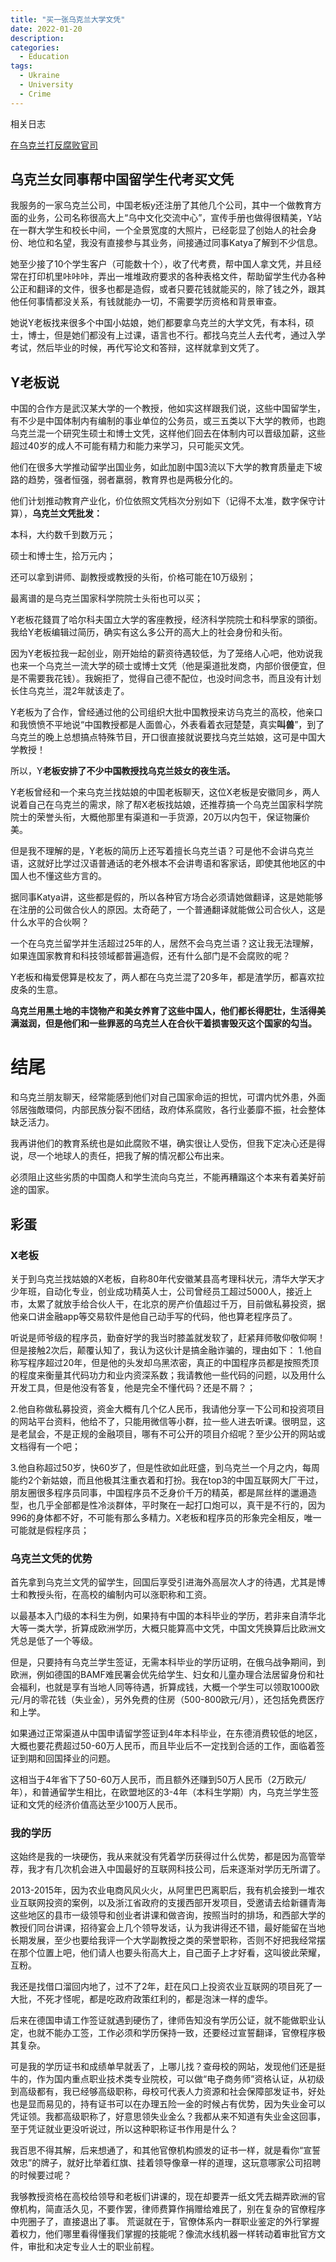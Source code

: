 ```yaml
---
title: "买一张乌克兰大学文凭"
date: 2022-01-20
description: 
categories:
  - Education
tags:
  - Ukraine
  - University
  - Crime
---
```



相关日志

[在乌克兰打反腐败官司](%E5%9C%A8%E4%B9%8C%E5%85%8B%E5%85%B0%E6%89%93%E5%8F%8D%E8%85%90%E8%B4%A5%E5%AE%98%E5%8F%B8%20a00f0bc1a29a4d25990a16de868bb45f.md)


## 乌克兰女同事帮中国留学生代考买文凭

我服务的一家乌克兰公司，中国老板y还注册了其他几个公司，其中一个做教育方面的业务，公司名称很高大上“乌中文化交流中心”，宣传手册也做得很精美，Y站在一群大学生和校长中间，一个全景宽度的大照片，已经彰显了创始人的社会身份、地位和名望，我没有直接参与其业务，间接通过同事Katya了解到不少信息。

她至少接了10个学生客户（可能数十个），收了代考费，帮中国人拿文凭，并且经常在打印机里咔咔咔，弄出一堆堆政府要求的各种表格文件，帮助留学生代办各种公正和翻译的文件，很多也都是造假，或者只要花钱就能买的，除了钱之外，跟其他任何事情都没关系，有钱就能办一切，不需要学历资格和背景审查。

她说Y老板找来很多个中国小姑娘，她们都要拿乌克兰的大学文凭，有本科，硕士，博士，但是她们都没有上过课，语言也不行。都找乌克兰人去代考，通过入学考试，然后毕业的时候，再代写论文和答辩，这样就拿到文凭了。

## Y**老板说**

中国的合作方是武汉某大学的一个教授，他如实这样跟我们说，这些中国留学生，有不少是中国体制内有编制的事业单位的公务员，或三五类以下大学的教师，也跑乌克兰混一个研究生硕士和博士文凭，这样他们回去在体制内可以晋级加薪，这些超过40岁的成人不可能有精力和能力来学习，只可能买文凭。

他们在很多大学推动留学出国业务，如此加剧中国3流以下大学的教育质量走下坡路的趋势，强者恒强，弱者羸弱，教育界也是两极分化的。

他们计划推动教育产业化，价位依照文凭档次分别如下（记得不太准，数字保守计算），**乌克兰文凭批发：**

本科，大约数千到数万元；

硕士和博士生，拾万元内；

还可以拿到讲师、副教授或教授的头衔，价格可能在10万级别；

最离谱的是乌克兰国家科学院院士头衔也可以买；

Y老板花錢買了哈尔科夫国立大学的客座教授，经济科学院院士和科學家的頭銜。我给Y老板编辑过简历，确实有这么多公开的高大上的社会身份和头衔。

因为Y老板拉我一起创业，刚开始给的薪资待遇较低，为了笼络人心吧，他劝说我也来一个乌克兰一流大学的硕士或博士文凭（他是渠道批发商，内部价很便宜，但是不需要我花钱）。我婉拒了，觉得自己德不配位，也没时间念书，而且没有计划长住乌克兰，混2年就该走了。

Y老板为了合作，曾经通过他的公司组织大批中国教授来访乌克兰的高校，他亲口和我愤愤不平地说“中国教授都是人面兽心，外表看着衣冠楚楚，真实**叫兽**”，到了乌克兰的晚上总想搞点特殊节目，开口很直接就说要找乌克兰姑娘，这可是中国大学教授！

所以，Y**老板安排了不少中国教授找乌克兰妓女的夜生活。**

Y老板曾经和一个来乌克兰找姑娘的中国老板聊天，这位X老板是安徽同乡，两人说着自己在乌克兰的需求，除了帮X老板找姑娘，还推荐搞一个乌克兰国家科学院院士的荣誉头衔，大概他那里有渠道和一手货源，20万以内包干，保证物廉价美。

但是我不理解的是，Y老板的简历上还写着擅长乌克兰语？可是他不会讲乌克兰语，这就好比学过汉语普通话的老外根本不会讲粤语和客家话，即使其他地区的中国人也不懂这些方言的。

据同事Katya讲，这些都是假的，所以各种官方场合必须请她做翻译，这是她能够在注册的公司做合伙人的原因。太奇葩了，一个普通翻译就能做公司合伙人，这是什么水平的合伙啊？

一个在乌克兰留学并生活超过25年的人，居然不会乌克兰语？这让我无法理解，如果连国家教育和科技领域都普遍造假，还有什么部门是不会腐败的呢？

Y老板和梅爱偲算是校友了，两人都在乌克兰混了20多年，都是渣学历，都喜欢拉皮条的生意。

**乌克兰用黑土地的丰饶物产和美女养育了这些中国人，他们都长得肥壮，生活得美满滋润，但是他们和一些罪恶的乌克兰人在合伙干着损害毁灭这个国家的勾当。**

# 结尾

和乌克兰朋友聊天，经常能感到他们对自己国家命运的担忧，可谓内忧外患，外面邻居強敵環伺，内部民族分裂不团结，政府体系腐败，各行业萎靡不振，社会整体缺乏活力。

我再讲他们的教育系统也是如此腐败不堪，确实很让人受伤，但我下定决心还是得说，尽一个地球人的责任，把我了解的情况都公布出来。

必须阻止这些劣质的中国商人和学生流向乌克兰，不能再糟蹋这个本来有着美好前途的国家。

## 彩蛋

### X老板

关于到乌克兰找姑娘的X老板，自称80年代安徽某县高考理科状元，清华大学天才少年班，自动化专业，创业成功精英人士，公司曾经员工超过5000人，接近上市，太累了就放手给合伙人干，在北京的房产价值超过千万，目前做私募投资，据他亲口讲金融app等交易软件是他自己动手写的代码，他也算老程序员了。

听说是师爷级的程序员，勤奋好学的我当时膝盖就发软了，赶紧拜师敬仰敬仰啊！但是接触2次后，颠覆认知了，我认为这伙计是搞金融诈骗的，理由如下：
1.他自称写程序超过20年，但是他的头发却乌黑浓密，真正的中国程序员都是按照秃顶的程度来衡量其代码功力和业内资深系数；我请教他一些代码的问题，以及用什么开发工具，但是他没有答复，他是完全不懂代码？还是不屑？；

2.他自称做私募投资，资金大概有几个亿人民币，我请他分享一下公司和投资项目的网站平台资料，他给不了，只能用微信等小群，拉一些人进去听课。很明显，这是老鼠会，不是正规的金融项目，哪有不可公开的项目介绍呢？至少公开的网站或文档得有一个吧；

3.他自称超过50岁，快60岁了，但是性欲如此旺盛，到乌克兰一个月之内，每周能约2个新姑娘，而且他极其注重衣着和打扮。我在top3的中国互联网大厂干过，朋友圈很多程序员同事，中国程序员不乏身价千万的精英，都是屌丝样的邋遢造型，也几乎全部都是性冷淡群体，平时聚在一起打口炮可以，真干是不行的，因为996的身体都不好，不可能有那么多精力。X老板和程序员的形象完全相反，唯一可能就是假程序员；

### 乌克兰文凭的优势

首先拿到乌克兰文凭的留学生，回国后享受引进海外高层次人才的待遇，尤其是博士和教授头衔，在高校的编制内可以涨职称和工资。

以最基本入门级的本科生为例，如果持有中国的本科毕业的学历，若非来自清华北大等一类大学，折算成欧洲学历，大概只能算高中文凭，中国文凭换算后比欧洲文凭总是低了一个等级。

但是，只要持有乌克兰学生签证，无需本科毕业的学历证明，在俄乌战争期间，到欧洲，例如德国的BAMF难民署会优先给学生、妇女和儿童办理合法居留身份和社会福利，也就是享有当地人同等待遇，折算成钱，大概一个学生可以领取1000欧元/月的零花钱（失业金），另外免费的住房（500-800欧元/月），还包括免费医疗和上学。

如果通过正常渠道从中国申请留学签证到4年本科毕业，在东德消费较低的地区，大概也要花费超过50-60万人民币，而且毕业后不一定找到合适的工作，面临着签证到期和回国择业的问题。

这相当于4年省下了50-60万人民币，而且额外还赚到50万人民币（2万欧元/年），和普通留学生相比，在欧盟地区的3-4年（本科生学期）内，乌克兰学生签证和文凭的经济价值高达至少100万人民币。

### 我的学历

这始终是我的一块硬伤，我从来就没有凭着学历获得过什么优势，都是因为高管举荐，我才有几次机会进入中国最好的互联网科技公司，后来逐渐对学历无所谓了。

2013-2015年，因为农业电商风风火火，从阿里巴巴离职后，我有机会接到一堆农业互联网投资的案例，以及浙江省政府的支援西部开发项目，受邀请去给新疆青海这些地区的县市一级领导和创业者讲课和做咨询，按照当时的排场，和西部大学的教授们同台讲课，招待宴会上几个领导发话，认为我讲得还不错，最好能留在当地长期发展，至少也要给我评一个大学副教授之类的荣誉职称，否则不好把我经常摆在那个位置上吧，他们请人也要头衔高大上，自己面子上才好看，这叫彼此荣耀，互粉。

我还是找借口溜回内地了，过不了2年，赶在风口上投资农业互联网的项目死了一大批，不死才怪呢，都是吃政府政策红利的，都是泡沫一样的虚华。

后来在德国申请工作签证就遇到硬伤了，律师告知没有学历公证，就不能做职业认定，也就不能办工签，工作必须和学历保持一致，还要经过宣誓翻译，官僚程序极其复杂。

可是我的学历证书和成绩单早就丢了，上哪儿找？查母校的网站，发现他们还是挺牛的，作为国内重点职业技术类专业院校，可以做“电子商务师”资格认证，从初级到高级都有，我已经够高级职称，母校可代表人力资源和社会保障部发证书，好处也是显而易见的，持有证书可以在办理五险一金的时候占有优势，因为失业金可以凭证领。我都高级职称了，好意思领失业金么？我都从来不知道有失业金这回事，至于凭证就业更没听说过，所以这种职称证书作用是什么？

我百思不得其解，后来想通了，和其他官僚机构颁发的证书一样，就是看你“宣誓效忠”的牌子，就好比举着红旗、挂着领导像章一样的道理，这玩意哪家公司招聘的时候要过呢？

我够教授资格在高校给领导和老板们讲课的，现在却要弄一纸文凭去糊弄欧洲的官僚机构，简直活久见，不要作罢，律师费算作捐赠给难民了，别在复杂的官僚程序中兜圈子了，直接退出了事。
荒诞就在于，官僚体系内一群职业鉴定的外行掌握着权力，他们哪里看得懂我们掌握的技能呢？像流水线机器一样转动着审批官方文件，审批和决定专业人士的职业前程。

